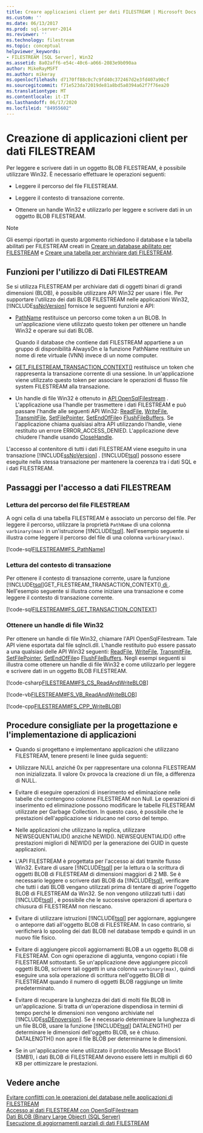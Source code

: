 ```yaml
---
title: Creare applicazioni client per dati FILESTREAM | Microsoft Docs
ms.custom: ''
ms.date: 06/13/2017
ms.prod: sql-server-2014
ms.reviewer: ''
ms.technology: filestream
ms.topic: conceptual
helpviewer_keywords:
- FILESTREAM [SQL Server], Win32
ms.assetid: 8a02aff6-e54c-40c6-a066-2083e9b090aa
author: MikeRayMSFT
ms.author: mikeray
ms.openlocfilehash: d7170ff88c0c7c9fd40c372467d2e3fd407a90cf
ms.sourcegitcommit: f71e523da72019de81a8bd5a0394a62f7f76ea20
ms.translationtype: MT
ms.contentlocale: it-IT
ms.lasthandoff: 06/17/2020
ms.locfileid: "84955602"
---
```

# <a name="create-client-applications-for-filestream-data"></a>Creazione di applicazioni client per dati FILESTREAM
  Per leggere e scrivere dati in un oggetto BLOB FILESTREAM, è possibile utilizzare Win32. È necessario effettuare le operazioni seguenti:  
  
-   Leggere il percorso del file FILESTREAM.  
  
-   Leggere il contesto di transazione corrente.  
  
-   Ottenere un handle Win32 e utilizzarlo per leggere e scrivere dati in un oggetto BLOB FILESTREAM.  
  
> [!NOTE]  
>  Gli esempi riportati in questo argomento richiedono il database e la tabella abilitati per FILESTREAM creati in [Creare un database abilitato per FILESTREAM](create-a-filestream-enabled-database.md) e [Creare una tabella per archiviare dati FILESTREAM](create-a-table-for-storing-filestream-data.md).  
  
##  <a name="functions-for-working-with-filestream-data"></a><a name="func"></a> Funzioni per l'utilizzo di Dati FILESTREAM  
 Se si utilizza FILESTREAM per archiviare dati di oggetti binari di grandi dimensioni (BLOB), è possibile utilizzare API Win32 per usare i file. Per supportare l'utilizzo dei dati BLOB FILESTREAM nelle applicazioni Win32, [!INCLUDE[ssNoVersion](../../includes/ssnoversion-md.md)] fornisce le seguenti funzioni e API:  
  
-   [PathName](/sql/relational-databases/system-functions/pathname-transact-sql) restituisce un percorso come token a un BLOB. In un'applicazione viene utilizzato questo token per ottenere un handle Win32 e operare sui dati BLOB.  
  
     Quando il database che contiene dati FILESTREAM appartiene a un gruppo di disponibilità AlwaysOn e la funzione PathName restituire un nome di rete virtuale (VNN) invece di un nome computer.  
  
-   [GET_FILESTREAM_TRANSACTION_CONTEXT()](/sql/t-sql/functions/get-filestream-transaction-context-transact-sql) restituisce un token che rappresenta la transazione corrente di una sessione. In un'applicazione viene utilizzato questo token per associare le operazioni di flusso file system FILESTREAM alla transazione.  
  
-   Un handle di file Win32 è ottenuto in [API OpenSqlFilestream](access-filestream-data-with-opensqlfilestream.md) . L'applicazione usa l'handle per trasmettere i dati FILESTREAM e può passare l'handle alle seguenti API Win32: [ReadFile](https://go.microsoft.com/fwlink/?LinkId=86422), [WriteFile](https://go.microsoft.com/fwlink/?LinkId=86423), [TransmitFile](https://go.microsoft.com/fwlink/?LinkId=86424), [SetFilePointer](https://go.microsoft.com/fwlink/?LinkId=86425), [SetEndOfFile](https://go.microsoft.com/fwlink/?LinkId=86426)o [FlushFileBuffers](https://go.microsoft.com/fwlink/?LinkId=86427). Se l'applicazione chiama qualsiasi altra API utilizzando l'handle, viene restituito un errore ERROR_ACCESS_DENIED. L'applicazione deve chiudere l'handle usando [CloseHandle](https://go.microsoft.com/fwlink/?LinkId=86428).  
  
 L'accesso al contenitore di tutti i dati FILESTREAM viene eseguito in una transazione [!INCLUDE[ssNoVersion](../../includes/ssnoversion-md.md)] . [!INCLUDE[tsql](../../includes/tsql-md.md)] possono essere eseguite nella stessa transazione per mantenere la coerenza tra i dati SQL e i dati FILESTREAM.  
  
##  <a name="steps-for-accessing-filestream-data"></a><a name="steps"></a> Passaggi per l'accesso a dati FILESTREAM  
  
###  <a name="reading-the-filestream-file-path"></a><a name="path"></a> Lettura del percorso del file FILESTREAM  
 A ogni cella di una tabella FILESTREAM è associato un percorso del file. Per leggere il percorso, utilizzare la proprietà `PathName` di una colonna `varbinary(max)` in un'istruzione [!INCLUDE[tsql](../../includes/tsql-md.md)]. Nell'esempio seguente si illustra come leggere il percorso del file di una colonna `varbinary(max)`.  
  
 [!code-sql[FILESTREAM#FS_PathName](../../snippets/tsql/SQL15/tsql/filestream/transact-sql/filestream.sql#fs_pathname)]  
  
###  <a name="reading-the-transaction-context"></a><a name="trx"></a> Lettura del contesto di transazione  
 Per ottenere il contesto di transazione corrente, usare la funzione [!INCLUDE[tsql](../../includes/tsql-md.md)]GET_FILESTREAM_TRANSACTION_CONTEXT()[ di ](/sql/t-sql/functions/get-filestream-transaction-context-transact-sql). Nell'esempio seguente si illustra come iniziare una transazione e come leggere il contesto di transazione corrente.  
  
 [!code-sql[FILESTREAM#FS_GET_TRANSACTION_CONTEXT](../../snippets/tsql/SQL15/tsql/filestream/transact-sql/filestream.sql#fs_get_transaction_context)]  
  
###  <a name="obtaining-a-win32-file-handle"></a><a name="handle"></a> Ottenere un handle di file Win32  
 Per ottenere un handle di file Win32, chiamare l'API OpenSqlFilestream. Tale API viene esportata dal file sqlncli.dll. L'handle restituito può essere passato a una qualsiasi delle API Win32 seguenti: [ReadFile](https://go.microsoft.com/fwlink/?LinkId=86422), [WriteFile](https://go.microsoft.com/fwlink/?LinkId=86423), [TransmitFile](https://go.microsoft.com/fwlink/?LinkId=86424), [SetFilePointer](https://go.microsoft.com/fwlink/?LinkId=86425), [SetEndOfFile](https://go.microsoft.com/fwlink/?LinkId=86426)o [FlushFileBuffers](https://go.microsoft.com/fwlink/?LinkId=86427). Negli esempi seguenti si illustra come ottenere un handle di file Win32 e come utilizzarlo per leggere e scrivere dati in un oggetto BLOB FILESTREAM.  
  
 [!code-csharp[FILESTREAM#FS_CS_ReadAndWriteBLOB](../../snippets/tsql/SQL15/tsql/filestream/cs/filestream.cs#fs_cs_readandwriteblob)]  
  
 [!code-vb[FILESTREAM#FS_VB_ReadAndWriteBLOB](../../snippets/tsql/SQL15/tsql/filestream/vb/filestream.vb#fs_vb_readandwriteblob)]  
  
 [!code-cpp[FILESTREAM#FS_CPP_WriteBLOB](../../snippets/tsql/SQL15/tsql/filestream/cpp/filestream.cpp#fs_cpp_writeblob)]  
  
##  <a name="best-practices-for-application-design-and-implementation"></a><a name="best"></a> Procedure consigliate per la progettazione e l'implementazione di applicazioni  
  
-   Quando si progettano e implementano applicazioni che utilizzano FILESTREAM, tenere presenti le linee guida seguenti:  
  
-   Utilizzare NULL anziché 0x per rappresentare una colonna FILESTREAM non inizializzata. Il valore 0x provoca la creazione di un file, a differenza di NULL.  
  
-   Evitare di eseguire operazioni di inserimento ed eliminazione nelle tabelle che contengono colonne FILESTREAM non Null. Le operazioni di inserimento ed eliminazione possono modificare le tabelle FILESTREAM utilizzate per Garbage Collection. In questo caso, è possibile che le prestazioni dell'applicazione si riducano nel corso del tempo.  
  
-   Nelle applicazioni che utilizzano la replica, utilizzare NEWSEQUENTIALID() anziché NEWID(). NEWSEQUENTIALID() offre prestazioni migliori di NEWID() per la generazione dei GUID in queste applicazioni.  
  
-   L'API FILESTREAM è progettata per l'accesso ai dati tramite flusso Win32. Evitare di usare [!INCLUDE[tsql](../../includes/tsql-md.md)] per la lettura o la scrittura di oggetti BLOB di FILESTREAM di dimensioni maggiori di 2 MB. Se è necessario leggere o scrivere dati BLOB da [!INCLUDE[tsql](../../includes/tsql-md.md)], verificare che tutti i dati BLOB vengano utilizzati prima di tentare di aprire l'oggetto BLOB di FILESTREAM da Win32. Se non vengono utilizzati tutti i dati [!INCLUDE[tsql](../../includes/tsql-md.md)] , è possibile che le successive operazioni di apertura o chiusura di FILESTREAM non riescano.  
  
-   Evitare di utilizzare istruzioni [!INCLUDE[tsql](../../includes/tsql-md.md)] per aggiornare, aggiungere o anteporre dati all'oggetto BLOB di FILESTREAM. In caso contrario, si verificherà lo spooling dei dati BLOB nel database tempdb e quindi in un nuovo file fisico.  
  
-   Evitare di aggiungere piccoli aggiornamenti BLOB a un oggetto BLOB di FILESTREAM. Con ogni operazione di aggiunta, vengono copiati i file FILESTREAM sottostanti. Se un'applicazione deve aggiungere piccoli oggetti BLOB, scrivere tali oggetti in una colonna `varbinary(max)`, quindi eseguire una sola operazione di scrittura nell'oggetto BLOB di FILESTREAM quando il numero di oggetti BLOB raggiunge un limite predeterminato.  
  
-   Evitare di recuperare la lunghezza dei dati di molti file BLOB in un'applicazione. Si tratta di un'operazione dispendiosa in termini di tempo perché le dimensioni non vengono archiviate nel [!INCLUDE[ssDEnoversion](../../includes/ssdenoversion-md.md)]. Se è necessario determinare la lunghezza di un file BLOB, usare la funzione [!INCLUDE[tsql](../../includes/tsql-md.md)] DATALENGTH() per determinare le dimensioni dell'oggetto BLOB, se è chiuso. DATALENGTH() non apre il file BLOB per determinarne le dimensioni.  
  
-   Se in un'applicazione viene utilizzato il protocollo Message Block1 (SMB1), i dati BLOB di FILESTREAM devono essere letti in multipli di 60 KB per ottimizzare le prestazioni.  
  
## <a name="see-also"></a>Vedere anche  
 [Evitare conflitti con le operazioni del database nelle applicazioni di FILESTREAM](avoid-conflicts-with-database-operations-in-filestream-applications.md)   
 [Accesso ai dati FILESTREAM con OpenSqlFilestream](access-filestream-data-with-opensqlfilestream.md)   
 [Dati BLOB (Binary Large Object) (SQL Server)](binary-large-object-blob-data-sql-server.md)   
 [Esecuzione di aggiornamenti parziali di dati FILESTREAM](make-partial-updates-to-filestream-data.md)  
  
  
